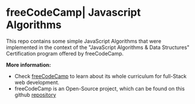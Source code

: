 # freeCodeCamp| Javascript Algorithms
This repo contains some simple JavaScript Algorithms that were implemented in the context of the "JavaScript Algorithms & Data Structures" Certification program offered by freeCodeCamp.

**More information:**
* Check [freeCodeCamp](https://www.freecodecamp.org) to learn about its whole curriculum for full-Stack web development.
* freeCodeCamp is an Open-Source project, which can be found on this github [repository](https://github.com/freeCodeCamp/freeCodeCamp)
